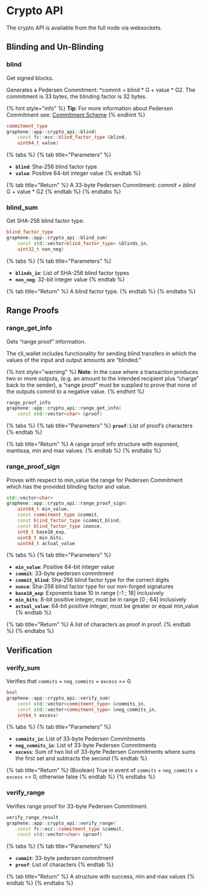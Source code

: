 # Crypto API

The crypto API is available from the full node via websockets.

## Blinding and Un-Blinding

### blind

Get signed blocks.

Generates a Pedersen Commitment: \*commit = blind \* G + value \* G2. The commitment is 33 bytes, the blinding factor is 32 bytes. 

{% hint style="info" %}
**Tip**: For more information about Pedersen Commitment see: [Commitment Scheme](https://en.wikipedia.org/wiki/Commitment_scheme)
{% endhint %}

```cpp
commitment_type 
graphene::app::crypto_api::blind(
    const fc::ecc::blind_factor_type &blind, 
    uint64_t value)
```

{% tabs %}
{% tab title="Parameters" %}
* **`blind`**: Sha-256 blind factor type
* **`value`**: Positive 64-bit integer value
{% endtab %}

{% tab title="Return" %}
A 33-byte Pedersen Commitment: _commit = blind_  G + value \* G2
{% endtab %}
{% endtabs %}

### blind\_sum

Get SHA-256 blind factor type.

```cpp
blind_factor_type 
graphene::app::crypto_api::blind_sum(
    const std::vector<blind_factor_type> &blinds_in, 
    uint32_t non_neg)
```

{% tabs %}
{% tab title="Parameters" %}
* **`blinds_in`**: List of SHA-256 blind factor types
* **`non_neg`**: 32-bit integer value
{% endtab %}

{% tab title="Return" %}
A blind factor type.
{% endtab %}
{% endtabs %}

## Range Proofs

### range\_get\_info

Gets “range proof” information. 

The cli\_wallet includes functionality for sending blind transfers in which the values of the input and output amounts are “blinded.” 

{% hint style="warning" %}
**Note**: In the case where a transaction produces two or more outputs, \(e.g. an amount to the intended recipient plus “charge” back to the sender\), a “range proof” must be supplied to prove that none of the outputs commit to a negative value.
{% endhint %}

```cpp
range_proof_info 
graphene::app::crypto_api::range_get_info(
    const std::vector<char> &proof)
```

{% tabs %}
{% tab title="Parameters" %}
**`proof`**: List of proof’s characters
{% endtab %}

{% tab title="Return" %}
A range proof info structure with exponent, mantissa, min and max values.
{% endtab %}
{% endtabs %}

### range\_proof\_sign

Proves with respect to min\_value the range for Pedersen Commitment which has the provided blinding factor and value.

```cpp
std::vector<char> 
graphene::app::crypto_api::range_proof_sign(
    uint64_t min_value, 
    const commitment_type &commit, 
    const blind_factor_type &commit_blind, 
    const blind_factor_type &nonce, 
    int8_t base10_exp, 
    uint8_t min_bits, 
    uint64_t actual_value
```

{% tabs %}
{% tab title="Parameters" %}
* **`min_value`**: Positive 64-bit integer value
* **`commit`**: 33-byte pedersen commitment
* **`commit_blind`**: Sha-256 blind factor type for the correct digits
* **`nonce`**: Sha-256 blind factor type for our non-forged signatures
* **`base10_exp`**: Exponents base 10 in range \[-1 ; 18\] inclusively
* **`min_bits`**: 8-bit positive integer, must be in range \[0 ; 64\] inclusively
* **`actual_value`**: 64-bit positive integer, must be greater or equal min\_value
{% endtab %}

{% tab title="Return" %}
A list of characters as proof in proof.
{% endtab %}
{% endtabs %}

## Verification

### verify\_sum

Verifies that `commits` + `neg_commits` + `excess` == 0.

```cpp
bool 
graphene::app::crypto_api::verify_sum(
    const std::vector<commitment_type> &commits_in, 
    const std::vector<commitment_type> &neg_commits_in, 
    int64_t excess)
```

{% tabs %}
{% tab title="Parameters" %}
* **`commits_in`**: List of 33-byte Pedersen Commitments
* **`neg_commits_in`**: List of 33-byte Pedersen Commitments
* **`excess`**: Sum of two list of 33-byte Pedersen Commitments where sums the first set and subtracts the second
{% endtab %}

{% tab title="Return" %}
\(Boolean\) True in event of `commits` + `neg_commits` + `excess` == 0, otherwise false
{% endtab %}
{% endtabs %}

### verify\_range

Verifies range proof for 33-byte Pedersen Commitment.

```cpp
verify_range_result 
graphene::app::crypto_api::verify_range(
    const fc::ecc::commitment_type &commit, 
    const std::vector<char> &proof)
```

{% tabs %}
{% tab title="Parameters" %}
* **`commit`**: 33-byte pedersen commitment
* **`proof`**: List of characters
{% endtab %}

{% tab title="Return" %}
A structure with success, min and max values
{% endtab %}
{% endtabs %}

